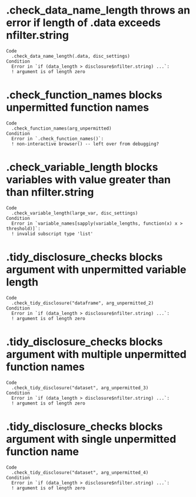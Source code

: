 # .check_data_name_length throws an error if length of .data exceeds nfilter.string

    Code
      .check_data_name_length(.data, disc_settings)
    Condition
      Error in `if (data_length > disclosure$nfilter.string) ...`:
      ! argument is of length zero

# .check_function_names blocks unpermitted function names

    Code
      .check_function_names(arg_unpermitted)
    Condition
      Error in `.check_function_names()`:
      ! non-interactive browser() -- left over from debugging?

# .check_variable_length blocks variables with value greater than than nfilter.string

    Code
      .check_variable_length(large_var, disc_settings)
    Condition
      Error in `variable_names[sapply(variable_lengths, function(x) x > threshold)]`:
      ! invalid subscript type 'list'

# .tidy_disclosure_checks blocks argument with unpermitted variable length

    Code
      .check_tidy_disclosure("dataframe", arg_unpermitted_2)
    Condition
      Error in `if (data_length > disclosure$nfilter.string) ...`:
      ! argument is of length zero

# .tidy_disclosure_checks blocks argument with multiple unpermitted function names

    Code
      .check_tidy_disclosure("dataset", arg_unpermitted_3)
    Condition
      Error in `if (data_length > disclosure$nfilter.string) ...`:
      ! argument is of length zero

# .tidy_disclosure_checks blocks argument with single unpermitted function name

    Code
      .check_tidy_disclosure("dataset", arg_unpermitted_4)
    Condition
      Error in `if (data_length > disclosure$nfilter.string) ...`:
      ! argument is of length zero

